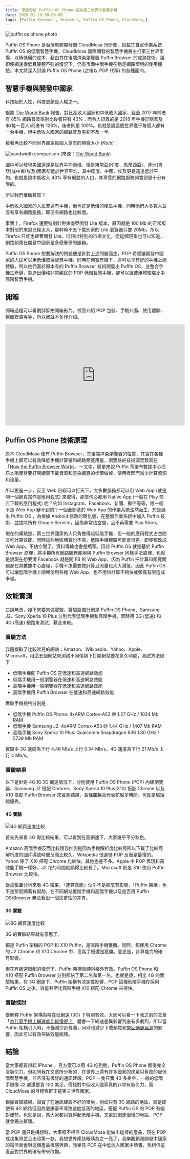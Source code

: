 ```yaml
---
title: 深度分析 Puffin OS Phone—搶攻第三世界的智慧手機
date: 2020-01-29 00:00:00
tags: [Puffin Browser , Browsers, Puffin OS Phone, Cloudmosa,]
---
```



![puffin os phone photo](https://user-images.githubusercontent.com/18013815/73357418-4a4a3300-42d7-11ea-9456-7344680463ba.jpg)

Puffin OS Phone 是台灣軟體開發商 CloudMosa 所研發，搭載其自家作業系統 Puffin OS 的低階智慧手機，CloudMosa 團隊開發的智慧手機將主打第三世界市場，以極低價的成本，藉由其在後端渲染瀏覽器 Puffin Browser 的成熟技術，讓即便網速很低且硬體不強的情況下，仍有市面中階手機在穩定網路環境的使用體驗。本文將深入討論 Puffin OS Phone (之後以 POP 代稱) 的各種面向。

## 智慧手機與開發中國家

科技始於人性，科技更該是人權之一。

根據 [The World Bank](https://data.worldbank.org/) 報告，對比高收入國家和中低收入國家，截至 2017 年前者有 85% 網路普及率對比後者只有 43%；而令人訝異的是 2018 年手機訂閱普及率(每一百人)前者有 126%，後者則是 100%。也就是說這個世界幾乎每個人都有一台手機，但中低收入國家的網路普及率卻不及一半。

接著再比較不同世界國家每個人享有的頻寬大小 (Kb/s)：

![bandwidth comparison](https://user-images.githubusercontent.com/18013815/73361354-c5174c00-42df-11ea-965b-120af2e600ca.jpg)
(來源：[The World Bank](https://tcdata360.worldbank.org/indicators/entrp.inet.bandwidth?country=USA&indicator=3405&countries=IND,IRQ,KEN,MYS,SOM,TUR,EGY,CHN&viz=bar_chart&years=2016&indicators=944))

圖中可以發現美國遠遠是世界平均兩倍，但是東南亞(印度、馬來西亞)、非洲(肯亞)或中東(埃及)國家卻低於世界平均，其中印度、中國、埃及更是遠遠低於平均。也就是說中低收入 43% 享有網路的人口，其享受的網路服務頻寬卻是十分有限的。

所以我們推斷甚麼？

中低收入國家的人民普遍有手機，但也許是低價的傻瓜手機，同時他們大多數人並沒有享有網路服務，即便有網路也比較慢。

事實上，Firefox 還要特別針對東南亞開發 Lite 版本，原因就是 100 Mb 的正常版本對他們來說已經太大，那幹嘛不去下載別家的 Lite 瀏覽器只要 20Mb，所以 Firefox 只好也跟著開發 Lite，衍伸出特別的市場文化，從這個現象也可以知道，網路頻寬在開發中國家是多麼奢侈的服務。

Puffin OS Phone 想要解決的問題便是針對上述問題而生，POP 希望讓開發中國家的人民可以用低價取得智慧手機，同時在頻寬有限下，還可以享有好的手機上網體驗，所以他們基於原本有的 Puffin Browser 技術開發出 Puffin OS，並整合手機生產鏈，製造出價格非常親民的 POP 低階智慧手機，卻可以讓使用體驗堪比中高階智慧手機。

## 開箱

開箱過程可以看劉胖胖拍開箱影片，裡面介紹 POP 包裝、手機介面、使用體驗、軟體安裝等等，所以我就不多作介紹。

<iframe width="560" height="315" src="https://www.youtube-nocookie.com/embed/z1HfsgXsFxg" frameborder="0" allow="accelerometer; autoplay; encrypted-media; gyroscope; picture-in-picture" allowfullscreen></iframe>

## Puffin OS Phone 技術原理

原本 CloudMosa 便有 Puffin Browser，其後端渲染瀏覽器的性質，其實在各種手機上都可以有效降低手機計算量和網路頻寬用量，瀏覽器的技術源里我寫在「[How the Puffin Browser Works](https://tigercosmos.xyz/post/2018/09/puffin/)」一文中，簡單來說 Puffin 背後有數據中心把原本瀏覽器要打開網頁下載資源和渲染網頁的步驟做掉，使用者因而減少計算資源和流量。

所以更進一步，反正 Web 已經可以打天下，大多數服務都可以用 Web App (就是開一個網頁當作是應用程式) 來取得，那麼何必都用 Native App (一般在 Play 商店下載的應用程式) 呢？例如 Instagram、Facebook、新聞、郵件等等，哪一個不是 Web App 辦不到的？一個全部基於 Web App 的作業系統油然而生，於是誕生 Puffin OS ，為根據 Android 修改的簡化版，在整個作業系統中加入 Puffin 技術，並拔除所有 Google Service，因為非常佔空間，且不再需要 Play Store。

現在的痛點是，第三世界國家的人只負擔得起低階手機，但一般的應用程式占空間又吃計算效能，同時這些地區頻寬也不高，低階手機體驗可能會很差。即便都改成 Web App，不佔空間了，資料傳輸也會是瓶頸。因此 Puffin OS 就是基於 Puffin Browser 原理，將手機所有網路服務都用與 Puffin Browser 同樣手法處理，也就是說現在想要滑 Facebook 就是開 FB 的 Web App，因為 Puffin 把計算和頻寬問題都在其數據中心處理，手機不怎需要做計算且流量也大大減低，因此 Puffin OS 可以讓低階手機上順暢使用各種 Web App，也不用怕計算不夠快或頻寬有限造成卡頓。

## 效能實測

口說無憑，接下來要來做實驗，實驗設備分別是 Puffin OS Phone、Samsung J2、Sony Xperia 10 Plus 分別代表低階手機和高階手機，同時用 3G (低速) 和 4G (高速) 網路來測試，藉此來較。

### 實驗方法

我隨機取了比較常見的網站：Amazon、Wikipedia、Yahoo、Apple、Microsoft，用這五個網站來測試不同情境下打開網站要花多久時間，測試方法如下：

- 低階手機配 Puffin OS 在低速和高速網路效能
- 低階手機用一般瀏覽器在低速和高速網路效能
- 高階手機用一般瀏覽器在低速和高速網路效能
- 高階手機用 Puffin Browser 在低速和高速網路效能

實驗手機規格分別是：

- 低階手機 Puffin OS Phone: 4xARM Cortex-A53 @ 1.27 GHz / 1024 Mb RAM
- 低階手機 Samsung J2: 4xARM Cortex-A53 @ 1.44 GHz / 1407 Mb RAM
- 高階手機 Sony Xperia 10 Plus: Qualcomm Snapdragon 636 1.80 GHz / 5739 Mb RAM

實驗中 3G 速度為下行 4.46 Mb/s 上行 0.34 Mb/s，4G 速度為下行 21 Mb/s 上行 4 Mb/s。

### 實驗結果

以下是針對 4G 和 3G 網速情況下，分別使用 Puffin OS Phone (POP) 內建瀏覽器、Samsung J2 搭配 Chrome、Sony Xperia 10 Plus(X10) 搭配 Chrome 以及 X10 搭配 Puffin Browser 來實測結果，長條圖越高代表花越多時間，也就是越矮越優秀。

#### 4G 實驗

![4G 網頁速度比較](https://user-images.githubusercontent.com/18013815/73379487-47facf80-42fd-11ea-8815-e24e300037b8.png)

首先先來看 4G 得比較結果，可以看到在高網速下，大家幾乎平分秋色。

Amazon 高階手機反而比較慢我推測是因為手機解析度比較高所以下載了比較高解析度的圖片導致時間反而比較久。Wikipedia 很遺憾 POP 反而是最慢的。Yahoo 除了 X10 搭配 Chrome 比較快，其他也差不多。Apple 中 POP 表現和高效能手機一樣好，J2 花的時間就顯得比較長了。Microsoft 則是 X10 使用 Puffin Browser 比較快。

從這張圖分析來看 4G 結果，「運算效能」似乎不是那麼有影響，「Puffin 架構」也不是那麼顯著有幫助，在不同網站低階手機和高階手機以及是否用 Puffin OS/Browser 無法看出一個決定性的差異。

#### 3G 實驗

![3G 網頁速度比較](https://user-images.githubusercontent.com/18013815/73379501-50eba100-42fd-11ea-9fef-bfc456d4051f.png)

3G 的實驗結果就有意思了。

都是 Puffin 架構的 POP 和 X10 Puffin，是高階手機獲勝。同時，都使用 Chrome 的 J2 Chrome 和 X10 Chrome 中，高階手機還是獲勝。意思是，計算能力的確有影響。

但在有網速限制的情況下，Puffin 架構就顯得格外有效。Puffin OS Phone 和 X10 搭配 Puffin Browser 分別都佔了第二名和第一名。也就是說，相比 4G 的實驗結果，在 3G 網速下，Puffin 架構有決定性影響，POP 這種低階手機在採用 Puffin OS 之後，效能甚至比高階手機 X10 搭配 Chrome 來得快。

### 實驗探討

要解釋 Puffin 架構為啥在低網速 (3G) 下特別有效，大家可以看一下我之前的文章「[為什麼手機上網速度比較慢呢？](/post/2017/12/browser/browser_series_18/)」體會一下網速差異影響到底有多劇烈。所以當 Puffin 架構引入時，不僅減少計算量，同時也減少下載頻寬和[來回通訊延遲](https://en.wikipedia.org/wiki/Round-trip_delay_time)的影響，因此可以有效突破效能瓶頸。

## 結論

當大家都買得起 iPhone ，且方案可以用 4G 吃到飽，Puffin OS Phone 顯得完全沒吸引力。但如同我在文章所分析的，在世界上還有許多國家的民眾只負擔的起低階智慧手機，並且沒有很好的通訊建設。POP 一隻只賣 40 多美金，一般的低階手機像 J2 都還要賣 100 美金，價錢對中低收入國家真的非常有吸引力，而 CloudMosa 的目標客群正是第三世界國家。

根據實驗結果，證實了在通訊建設不好的環境，例如只有 3G 網路的地區，或是即使有 4G 網路但因為嚴重塞車導致速度低落的地區，搭配 Puffin OS 的 POP 有絕對優勢。也就是說，當大家都只買得起低階手機，又處於網速很慢的地區，POP 就會獨占鰲頭。

當 POP 還只是構想時，大家都不相信 CloudMosa 能做出這樣的產品，現在 POP 成功集資並且出貨第一款，我想世界應該眼睛為之一亮了，我樂觀預測開發中國家的電信商會對這個產品很感興趣，我樂見 POP 在中低收入國家中熱賣，我相信這產品對世界的確有帶來改變。
